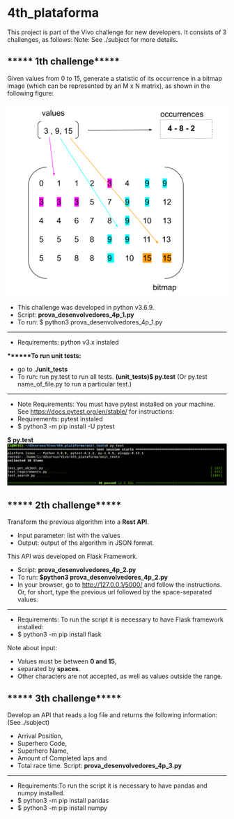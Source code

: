 # 4th_plataforma
This project is part of the Vivo challenge for new developers. It consists of 3 challenges, as follows:
Note: See ./subject for more details.

<h2><b>***** 1th challenge*****</b></h2>
Given values from 0 to 15, generate a statistic of its occurrence in a bitmap image (which can be represented by an M x N matrix), as shown in the following figure:

![1th](images/1.png)

- This challenge was developed in python v3.6.9.
- Script: <b>prova_desenvolvedores_4p_1.py</b>
- To run: $ python3 prova_desenvolvedores_4p_1.py
- --------------------------------------
- Requirements: python v3.x instaled
  
<b>******To run unit tests:</b>
- go to <b>./unit_tests</b> 
- To run: run py.test to run all tests. 
  <b>(unit_tests)$ py.test</b>
  (Or py.test name_of_file.py to run a particular test.)
- --------------------------------------
- Note Requirements: You must have pytest installed on your machine. See https://docs.pytest.org/en/stable/ for instructions:
- Requirements: pytest instaled
- $ python3 -m pip install -U pytest

<b>$ py.test</b>
![1th](images/2.png)

<h2><b>***** 2th challenge*****</b></h2>

Transform the previous algorithm into a <b>Rest API</b>.
- Input parameter: list with the values
- Output: output of the algorithm in JSON format.

This API was developed on Flask Framework. 
- Script: <b>prova_desenvolvedores_4p_2.py</b>
- To run: <b>$python3 prova_desenvolvedores_4p_2.py</b>
- In your browser, go to http://127.0.0.1/5000/ and follow the instructions. 
Or, for short, type the previous url followed by the space-separated values.
- --------------------------------------
- Requirements: To run the script it is necessary to have Flask framework installed:
- $ python3 -m pip install flask

Note about input: 
- Values must be between <b>0 and 15</b>, 
- separated by <b>spaces</b>. 
- Other characters are not accepted, as well as values outside the range.

<h2><b>***** 3th challenge*****</b></h2>

Develop an API that reads a log file and returns the following
information: (See ./subject)
- Arrival Position, 
- Superhero Code, 
- Superhero Name, 
- Amount of Completed laps and 
- Total race time.
Script: <b>prova_desenvolvedores_4p_3.py</b>
- --------------------------------------
- Requirements:To run the script it is necessary to have pandas and numpy installed.
- $ python3 -m pip install pandas
- $ python3 -m pip install numpy




